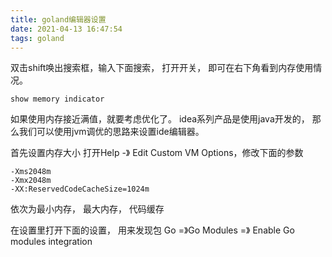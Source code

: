 ```yaml
---
title: goland编辑器设置
date: 2021-04-13 16:47:54
tags: goland
---
```


双击shift唤出搜索框，输入下面搜索， 打开开关， 即可在右下角看到内存使用情况。
<!-- more -->
```
show memory indicator
```

如果使用内存接近满值，就要考虑优化了。
idea系列产品是使用java开发的， 那么我们可以使用jvm调优的思路来设置ide编辑器。

首先设置内存大小
打开Help -》 Edit Custom VM Options，修改下面的参数
```
-Xms2048m
-Xmx2048m
-XX:ReservedCodeCacheSize=1024m
```

依次为最小内存， 最大内存， 代码缓存


在设置里打开下面的设置， 用来发现包
Go =》Go Modules =》 Enable Go modules integration